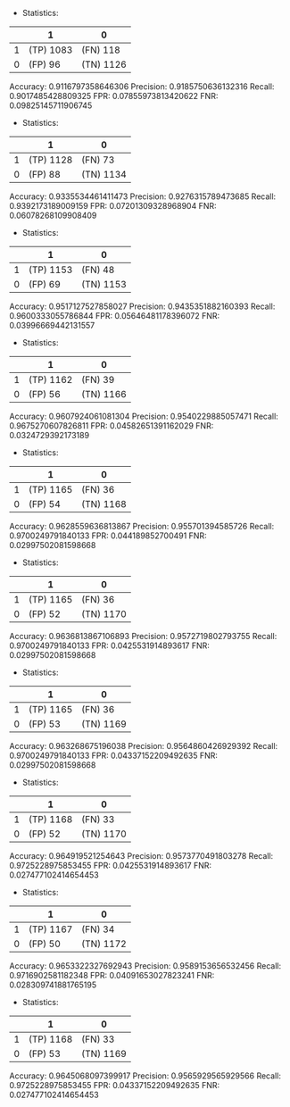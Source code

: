 * Statistics: 

|          |    1     |    0     |
|----------|----------|----------|
|    1     |(TP) 1083 | (FN) 118 |
|    0     | (FP) 96  |(TN) 1126 |
Accuracy: 0.9116797358646306
Precision: 0.9185750636132316
Recall: 0.9017485428809325
FPR: 0.07855973813420622
FNR: 0.09825145711906745
* Statistics: 

|          |    1     |    0     |
|----------|----------|----------|
|    1     |(TP) 1128 | (FN) 73  |
|    0     | (FP) 88  |(TN) 1134 |
Accuracy: 0.9335534461411473
Precision: 0.9276315789473685
Recall: 0.9392173189009159
FPR: 0.07201309328968904
FNR: 0.06078268109908409
* Statistics: 

|          |    1     |    0     |
|----------|----------|----------|
|    1     |(TP) 1153 | (FN) 48  |
|    0     | (FP) 69  |(TN) 1153 |
Accuracy: 0.9517127527858027
Precision: 0.9435351882160393
Recall: 0.9600333055786844
FPR: 0.05646481178396072
FNR: 0.03996669442131557
* Statistics: 

|          |    1     |    0     |
|----------|----------|----------|
|    1     |(TP) 1162 | (FN) 39  |
|    0     | (FP) 56  |(TN) 1166 |
Accuracy: 0.9607924061081304
Precision: 0.9540229885057471
Recall: 0.9675270607826811
FPR: 0.04582651391162029
FNR: 0.0324729392173189
* Statistics: 

|          |    1     |    0     |
|----------|----------|----------|
|    1     |(TP) 1165 | (FN) 36  |
|    0     | (FP) 54  |(TN) 1168 |
Accuracy: 0.9628559636813867
Precision: 0.955701394585726
Recall: 0.9700249791840133
FPR: 0.044189852700491
FNR: 0.02997502081598668
* Statistics: 

|          |    1     |    0     |
|----------|----------|----------|
|    1     |(TP) 1165 | (FN) 36  |
|    0     | (FP) 52  |(TN) 1170 |
Accuracy: 0.9636813867106893
Precision: 0.9572719802793755
Recall: 0.9700249791840133
FPR: 0.0425531914893617
FNR: 0.02997502081598668
* Statistics: 

|          |    1     |    0     |
|----------|----------|----------|
|    1     |(TP) 1165 | (FN) 36  |
|    0     | (FP) 53  |(TN) 1169 |
Accuracy: 0.963268675196038
Precision: 0.9564860426929392
Recall: 0.9700249791840133
FPR: 0.04337152209492635
FNR: 0.02997502081598668
* Statistics: 

|          |    1     |    0     |
|----------|----------|----------|
|    1     |(TP) 1168 | (FN) 33  |
|    0     | (FP) 52  |(TN) 1170 |
Accuracy: 0.964919521254643
Precision: 0.9573770491803278
Recall: 0.9725228975853455
FPR: 0.0425531914893617
FNR: 0.027477102414654453
* Statistics: 

|          |    1     |    0     |
|----------|----------|----------|
|    1     |(TP) 1167 | (FN) 34  |
|    0     | (FP) 50  |(TN) 1172 |
Accuracy: 0.9653322327692943
Precision: 0.9589153656532456
Recall: 0.9716902581182348
FPR: 0.04091653027823241
FNR: 0.028309741881765195
* Statistics: 

|          |    1     |    0     |
|----------|----------|----------|
|    1     |(TP) 1168 | (FN) 33  |
|    0     | (FP) 53  |(TN) 1169 |
Accuracy: 0.9645068097399917
Precision: 0.9565929565929566
Recall: 0.9725228975853455
FPR: 0.04337152209492635
FNR: 0.027477102414654453